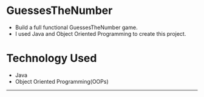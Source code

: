 # GuessesTheNumber
- Build a full functional GuessesTheNumber game.
- I used Java and Object Oriented Programming to create this project.

# Technology Used
- Java
- Object Oriented Programming(OOPs)
---
